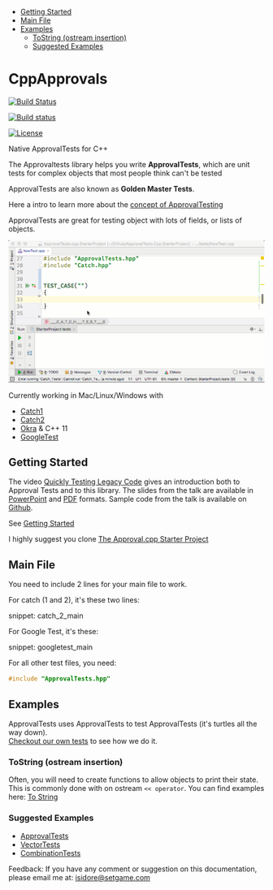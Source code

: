<a id="top"></a>

<!-- vscode-markdown-toc -->
* [Getting Started](#GettingStarted)
* [Main File](#MainFile)
* [Examples](#Examples)
	* [ToString (ostream insertion)](#ToStringostreaminsertion)
	* [Suggested Examples](#SuggestedExamples)

<!-- vscode-markdown-toc-config
	numbering=false
	autoSave=true
	/vscode-markdown-toc-config -->
<!-- /vscode-markdown-toc -->

CppApprovals
============

[![Build Status](https://api.travis-ci.org/approvals/ApprovalTests.cpp.svg?branch=master)](https://travis-ci.org/approvals/ApprovalTests.cpp)

[![Build status](https://ci.appveyor.com/api/projects/status/lf3i76ije89oihi5?svg=true)](https://ci.appveyor.com/project/isidore/approvaltests-cpp)

[![License](https://img.shields.io/badge/License-Apache%202.0-blue.svg)](https://opensource.org/licenses/Apache-2.0)

Native ApprovalTests for C++

The Approvaltests library helps you write **ApprovalTests**, which are unit tests for complex objects that most people think can't be tested

ApprovalTests are also known as **Golden Master Tests**.

Here a intro to learn more about the [concept of ApprovalTesting](doc/ApprovalTestingConcept.md#top)

ApprovalTests are great for testing object with lots of fields, or lists of objects.

![Intro Graphic](doc/images/ApprovalTests.cpp.IntroGraphic.gif?raw=true)

Currently working in Mac/Linux/Windows with
* [Catch1](https://github.com/catchorg/Catch2/tree/Catch1.x)  
* [Catch2](https://github.com/catchorg/Catch2)   
* [Okra](https://github.com/JayBazuzi/Okra) & C++ 11  
* [GoogleTest](https://github.com/google/googletest)



## <a name='GettingStarted'></a>Getting Started

The video [Quickly Testing Legacy Code](https://youtu.be/dtm8V3TIB6k) gives an introduction both to Approval Tests and to this library. The slides from the talk are available in [PowerPoint](https://www.slideshare.net/ClareMacrae/quickly-testing-legacy-code) and  [PDF](https://github.com/philsquared/cpponsea-slides/raw/master/2019/Clare%20Macrae%20-%20Quickly%20Testing%20Legacy%20Code.pdf) formats. Sample code from the talk is available on [Github](https://github.com/claremacrae/cpponsea2019).

See [Getting Started](doc/GettingStarted.md#top)

I highly suggest you clone [The Approval.cpp Starter Project](https://github.com/approvals/ApprovalTests.Cpp.StarterProject)

## <a name='MainFile'></a>Main File

You need to include 2 lines for your main file to work.

For catch (1 and 2), it's these two lines:

snippet: catch_2_main

For Google Test, it's these:

snippet: googletest_main

For all other test files, you need:
``` cpp
#include "ApprovalTests.hpp"
```

## <a name='Examples'></a>Examples
ApprovalTests uses ApprovalTests to test ApprovalTests (it's turtles all the way down).  
[Checkout our own tests](https://github.com/approvals/ApprovalTests.cpp/tree/master/ApprovalTests_Catch2_Tests) to see how we do it.

### <a name='ToStringostreaminsertion'></a>ToString (ostream insertion)
Often, you will need to create functions to allow objects to print their state. This is commonly done with on ostream `<< operator`.
You can find examples here: [To String](doc/ToString.md#top)

### <a name='SuggestedExamples'></a>Suggested Examples
* [ApprovalTests](https://github.com/approvals/ApprovalTests.cpp/blob/master/ApprovalTests_Catch2_Tests/ApprovalsTests.cpp)
* [VectorTests](https://github.com/approvals/ApprovalTests.cpp/blob/master/ApprovalTests_Catch2_Tests/VectorTests.cpp)
* [CombinationTests](https://github.com/approvals/ApprovalTests.cpp/blob/master/ApprovalTests_Catch2_Tests/CombinationTests.cpp)  


Feedback: If you have any comment or suggestion on this documentation, please email me at: isidore@setgame.com